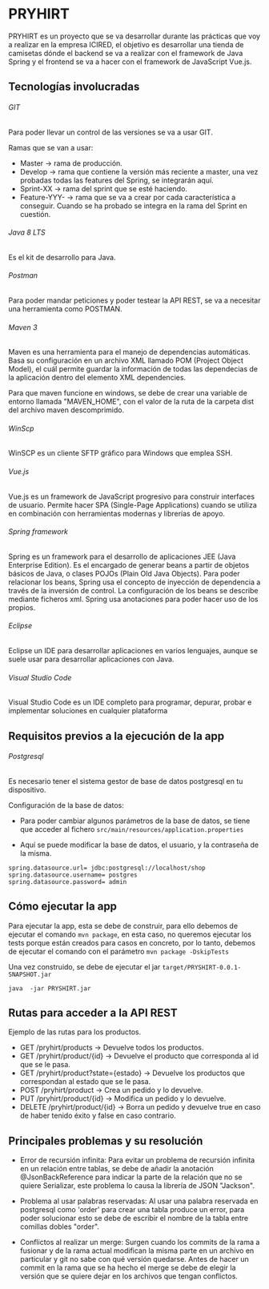 PRYHIRT
=======

PRYHIRT es un proyecto que se va desarrollar durante las prácticas que voy a realizar en la empresa ICIRED, el objetivo es desarrollar 
una tienda de camisetas dónde el backend se va a realizar con el framework de Java Spring y el frontend se va a hacer con el framework 
de JavaScript Vue.js.

Tecnologías involucradas
------------------
###### GIT
Para poder llevar un control de las versiones se va a usar GIT.

Ramas que se van a usar:

* Master -> rama de producción.
* Develop -> rama que contiene la versión más reciente a master, una vez probadas todas las features del Spring, se integrarán aquí.
* Sprint-XX -> rama del sprint que se esté haciendo.
* Feature-YYY-<nombre> -> rama que se va a crear por cada característica a conseguir. Cuando se ha probado se integra en la rama del
Sprint en cuestión.

###### Java 8 LTS

Es el kit de desarrollo para Java.

###### Postman

Para poder mandar peticiones y poder testear la API REST, se va a necesitar una herramienta como POSTMAN.

###### Maven 3

Maven es una herramienta para el manejo de dependencias automáticas. Basa su configuración en un archivo XML llamado POM
(Project Object Model), el cuál permite guardar la información de todas las dependecias de la aplicación dentro del elemento
XML dependencies.

Para que maven funcione en windows, se debe de crear una variable de entorno llamada "MAVEN_HOME", con el valor de la ruta de la carpeta dist del archivo maven descomprimido.

###### WinScp

WinSCP es un cliente SFTP gráfico para Windows que emplea SSH.

###### Vue.js

Vue.js es un framework de JavaScript progresivo para construir interfaces de usuario. Permite hacer SPA (Single-Page Applications)
cuando se utiliza en combinación con herramientas modernas y librerías de apoyo.

###### Spring framework

Spring es un framework para el desarrollo de aplicaciones  JEE (Java Enterprise Edition). Es el encargado de generar beans a partir
de objetos básicos de Java, o clases POJOs (Plain Old Java Objects). Para poder relacionar los beans, Spring usa el concepto de 
inyección de dependencia a través de la inversión de control. La configuración de los beans se describe mediante ficheros xml. 
Spring usa anotaciones para poder hacer uso de los propios.

###### Eclipse

Eclipse un IDE para desarrollar aplicaciones en varios lenguajes, aunque se suele usar para desarrollar aplicaciones con Java.

###### Visual Studio Code

Visual Studio Code es un IDE completo para programar, depurar, probar e implementar soluciones en cualquier plataforma

Requisitos previos a la ejecución de la app
------------------
###### Postgresql

Es necesario tener el sistema gestor de base de datos postgresql en tu dispositivo.

Configuración de la base de datos:

* Para poder cambiar algunos parámetros de la base de datos, se tiene que acceder al fichero ``` src/main/resources/application.properties ```

* Aquí se puede modificar la base de datos, el usuario, y la contraseña de la misma.
```
spring.datasource.url= jdbc:postgresql://localhost/shop
spring.datasource.username= postgres
spring.datasource.password= admin
```
Cómo ejecutar la app
--------------------

Para ejecutar la app, esta se debe de construir, para ello debemos de ejecutar el comando ``` mvn package ```, en esta caso, no queremos ejecutar los tests porque están creados para casos en concreto, por lo tanto, debemos de ejecutar el comando con el parámetro ``` mvn package -DskipTests ```


Una vez construido, se debe de ejecutar el jar ``` target/PRYSHIRT-0.0.1-SNAPSHOT.jar ```
```
java  -jar PRYSHIRT.jar
```

Rutas para acceder a la API REST
--------------------------------
Ejemplo de las rutas para los productos.

* GET /pryhirt/products -> Devuelve todos los productos.
* GET /pryhirt/product/{id} -> Devuelve el producto que corresponda al id que se le pasa.
* GET /pryhirt/product?state={estado} -> Devuelve los productos que correspondan al estado que se le pasa.
* POST /pryhirt/product -> Crea un pedido y lo devuelve.
* PUT /pryhirt/product/{id} -> Modifica un pedido y lo devuelve.
* DELETE /pryhirt/product/{id} -> Borra un pedido y devuelve true en caso de haber tenido éxito y false en caso contrario.

Principales problemas y su resolución
-------------------------------------
* Error de recursión infinita: Para evitar un problema de recursión infinita en un relación entre tablas, se debe de añadir la 
anotación @JsonBackReference para indicar la parte de la relación que no se quiere Serializar, este problema lo causa la librería
de JSON "Jackson".

* Problema al usar palabras reservadas: Al usar una palabra reservada en postgresql como 'order' para crear una tabla produce un error,
para poder solucionar esto se debe de escribir el nombre de la tabla entre comillas dobles "order".

* Conflictos al realizar un merge: Surgen cuando los commits de la rama a fusionar y de la rama actual modifican la misma parte en un
archivo en particular y git no sabe con qué versión quedarse. Antes de hacer un commit en la rama que se ha hecho el merge se debe
de elegir la versión que se quiere dejar en los archivos que tengan conflictos.
